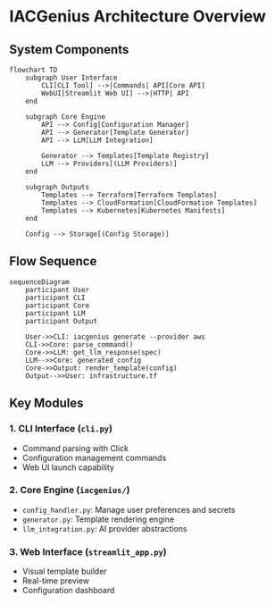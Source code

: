 # IACGenius Architecture Overview

## System Components

```mermaid
flowchart TD
    subgraph User Interface
        CLI[CLI Tool] -->|Commands| API[Core API]
        WebUI[Streamlit Web UI] -->|HTTP| API
    end

    subgraph Core Engine
        API --> Config[Configuration Manager]
        API --> Generator[Template Generator]
        API --> LLM[LLM Integration]

        Generator --> Templates[Template Registry]
        LLM --> Providers[(LLM Providers)]
    end

    subgraph Outputs
        Templates --> Terraform[Terraform Templates]
        Templates --> CloudFormation[CloudFormation Templates]
        Templates --> Kubernetes[Kubernetes Manifests]
    end

    Config --> Storage[(Config Storage)]
```

## Flow Sequence

```mermaid
sequenceDiagram
    participant User
    participant CLI
    participant Core
    participant LLM
    participant Output

    User->>CLI: iacgenius generate --provider aws
    CLI->>Core: parse_command()
    Core->>LLM: get_llm_response(spec)
    LLM-->>Core: generated_config
    Core->>Output: render_template(config)
    Output-->>User: infrastructure.tf
```

## Key Modules

### 1. CLI Interface (`cli.py`)

- Command parsing with Click
- Configuration management commands
- Web UI launch capability

### 2. Core Engine (`iacgenius/`)

- `config_handler.py`: Manage user preferences and secrets
- `generator.py`: Template rendering engine
- `llm_integration.py`: AI provider abstractions

### 3. Web Interface (`streamlit_app.py`)

- Visual template builder
- Real-time preview
- Configuration dashboard
